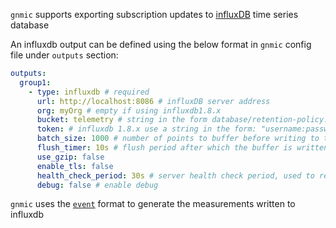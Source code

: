 `gnmic` supports exporting subscription updates to [influxDB](https://www.influxdata.com/products/influxdb-overview/) time series database

An influxdb output can be defined using the below format in `gnmic` config file under `outputs` section:

```yaml
outputs:
  group1:
    - type: influxdb # required
      url: http://localhost:8086 # influxDB server address
      org: myOrg # empty if using influxdb1.8.x
      bucket: telemetry # string in the form database/retention-policy. Skip retention policy for the default on
      token: # influxdb 1.8.x use a string in the form: "username:password"
      batch_size: 1000 # number of points to buffer before writing to the server
      flush_timer: 10s # flush period after which the buffer is written to the server whether the batch_size is reached or not
      use_gzip: false
      enable_tls: false
      health_check_period: 30s # server health check period, used to recover from server connectivity failure
      debug: false # enable debug
```

`gnmic` uses the [`event`](../output_intro#formats-examples) format to generate the measurements written to influxdb
